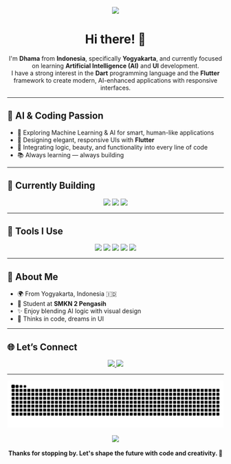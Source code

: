 <!-- 🤖 AI Coding Vibe Header -->
<p align="center">
  <img src="https://media2.giphy.com/media/v1.Y2lkPTc5MGI3NjExY2wzZ2h6aWwzbHl2d2ttZmNvN3pkaHAxZ2dxMDhxMW8wNHdpOGV5NCZlcD12MV9pbnRlcm5hbF9naWZfYnlfaWQmY3Q9Zw/AbYxDs20DECQw/giphy.gif" width="350" />
</p>

<h1 align="center">Hi there! 👋</h1>

<p align="center">
  I'm <strong>Dhama</strong> from <strong>Indonesia</strong>, specifically <strong>Yogyakarta</strong>, and currently focused on learning <strong>Artificial Intelligence (AI)</strong> and <strong>UI</strong> development.
  <br />
  I have a strong interest in the <strong>Dart</strong> programming language and the <strong>Flutter</strong> framework to create modern, AI-enhanced applications with responsive interfaces.
</p>

---

## 🧠 AI & Coding Passion

- 🤖 Exploring Machine Learning & AI for smart, human-like applications  
- 🎨 Designing elegant, responsive UIs with **Flutter**
- 🧩 Integrating logic, beauty, and functionality into every line of code
- 📚 Always learning — always building

---

## 🚧 Currently Building

<p align="center">
  <img src="https://img.shields.io/badge/Building-AI%20UI%20Prototypes-blueviolet?style=for-the-badge&logo=ai&logoColor=white"/>
  <img src="https://img.shields.io/badge/Learning-Computer%20Vision-yellow?style=for-the-badge"/>
  <img src="https://img.shields.io/badge/Experimenting-Flutter%20with%20AI-blue?style=for-the-badge&logo=flutter&logoColor=white"/>
</p>

---

## 🧰 Tools I Use

<p align="center">
  <img src="https://img.shields.io/badge/Dart-0175C2?style=for-the-badge&logo=dart&logoColor=white"/>
  <img src="https://img.shields.io/badge/Flutter-02569B?style=for-the-badge&logo=flutter&logoColor=white"/>
  <img src="https://img.shields.io/badge/Python-3776AB?style=for-the-badge&logo=python&logoColor=white"/>
  <img src="https://img.shields.io/badge/Figma-F24E1E?style=for-the-badge&logo=figma&logoColor=white"/>
  <img src="https://img.shields.io/badge/OpenCV-5C3EE8?style=for-the-badge&logo=opencv&logoColor=white"/>
</p>

---

## 📍 About Me

- 🌍 From Yogyakarta, Indonesia 🇮🇩  
- 🏫 Student at **SMKN 2 Pengasih**  
- ✨ Enjoy blending AI logic with visual design  
- 🧠 Thinks in code, dreams in UI  

---

## 🌐 Let’s Connect

<p align="center">
  <a href="https://www.linkedin.com/in/dhama-shidqi-putra-12897232a">
    <img src="https://img.shields.io/badge/LinkedIn-000?style=for-the-badge&logo=linkedin&logoColor=0A66C2" />
  </a>
  <a href="mailto:dhamzk026@gmail.com">
    <img src="https://img.shields.io/badge/Email-000?style=for-the-badge&logo=gmail&logoColor=EA4335" />
  </a>
</p>

---



<p align="center">
  <img src="https://raw.githubusercontent.com/DHAMA29/DHAMA29/output/github-contribution-grid-snake.svg" />
</p>




<!-- ⚡ Footer GIF -->
<p align="center">
  <img src="https://media3.giphy.com/media/v1.Y2lkPTc5MGI3NjExMjg0czMxN2dvMW40cDZ3ZzEzN3JreXhtMDljcXY1a3NteTNtbDQ2OCZlcD12MV9pbnRlcm5hbF9naWZfYnlfaWQmY3Q9Zw/SfZZnC4IQoR77rTzlD/giphy.gif" width="220" />
</p>

<p align="center"><strong>Thanks for stopping by. Let's shape the future with code and creativity. 🚀</strong></p>
